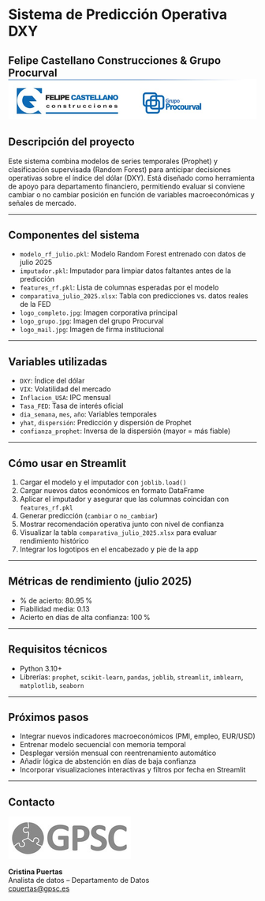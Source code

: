 # Sistema de Predicción Operativa DXY  
**Felipe Castellano Construcciones & Grupo Procurval**
![Felipe Castellano Construcciones](logo_completo.jpg)
---

## Descripción del proyecto

Este sistema combina modelos de series temporales (Prophet) y clasificación supervisada (Random Forest) para anticipar decisiones operativas sobre el índice del dólar (DXY). Está diseñado como herramienta de apoyo para departamento financiero, permitiendo evaluar si conviene cambiar o no cambiar posición en función de variables macroeconómicas y señales de mercado.

---


## Componentes del sistema

- `modelo_rf_julio.pkl`: Modelo Random Forest entrenado con datos de julio 2025  
- `imputador.pkl`: Imputador para limpiar datos faltantes antes de la predicción  
- `features_rf.pkl`: Lista de columnas esperadas por el modelo  
- `comparativa_julio_2025.xlsx`: Tabla con predicciones vs. datos reales de la FED  
- `logo_completo.jpg`: Imagen corporativa principal  
- `logo_grupo.jpg`: Imagen del grupo Procurval  
- `logo_mail.jpg`: Imagen de firma institucional

---

## Variables utilizadas

- `DXY`: Índice del dólar  
- `VIX`: Volatilidad del mercado  
- `Inflacion_USA`: IPC mensual  
- `Tasa_FED`: Tasa de interés oficial  
- `dia_semana`, `mes`, `año`: Variables temporales  
- `yhat`, `dispersión`: Predicción y dispersión de Prophet  
- `confianza_prophet`: Inversa de la dispersión (mayor = más fiable)

---

## Cómo usar en Streamlit

1. Cargar el modelo y el imputador con `joblib.load()`  
2. Cargar nuevos datos económicos en formato DataFrame  
3. Aplicar el imputador y asegurar que las columnas coincidan con `features_rf.pkl`  
4. Generar predicción (`cambiar` o `no_cambiar`)  
5. Mostrar recomendación operativa junto con nivel de confianza  
6. Visualizar la tabla `comparativa_julio_2025.xlsx` para evaluar rendimiento histórico  
7. Integrar los logotipos en el encabezado y pie de la app

---

## Métricas de rendimiento (julio 2025)

- % de acierto: 80.95 %  
- Fiabilidad media: 0.13  
- Acierto en días de alta confianza: 100 %

---

## Requisitos técnicos

- Python 3.10+  
- Librerías: `prophet`, `scikit-learn`, `pandas`, `joblib`, `streamlit`, `imblearn`, `matplotlib`, `seaborn`

---

## Próximos pasos

- Integrar nuevos indicadores macroeconómicos (PMI, empleo, EUR/USD)  
- Entrenar modelo secuencial con memoria temporal  
- Desplegar versión mensual con reentrenamiento automático  
- Añadir lógica de abstención en días de baja confianza  
- Incorporar visualizaciones interactivas y filtros por fecha en Streamlit

---

## Contacto

![Firma institucional](logo_mail.jpg)

**Cristina Puertas**  
Analista de datos – Departamento de Datos  
cpuertas@gpsc.es
